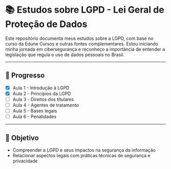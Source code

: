 # 📚 Estudos sobre LGPD - Lei Geral de Proteção de Dados

Este repositório documenta meus estudos sobre a LGPD, com base no curso da Edune Cursos e outras fontes complementares. Estou iniciando minha jornada em cibersegurança e reconheço a importância de entender a legislação que regula o uso de dados pessoais no Brasil.

---

## 📅 Progresso

- [x] Aula 1 - Introdução à LGPD
- [x] Aula 2 - Princípios da LGPD
- [ ] Aula 3 - Direitos dos titulares
- [ ] Aula 4 - Agentes de tratamento
- [ ] Aula 5 - Bases legais
- [ ] Aula 6 - Penalidades

---

## 🧠 Objetivo

- Compreender a LGPD e seus impactos na segurança da informação
- Relacionar aspectos legais com práticas técnicas de segurança e privacidade
